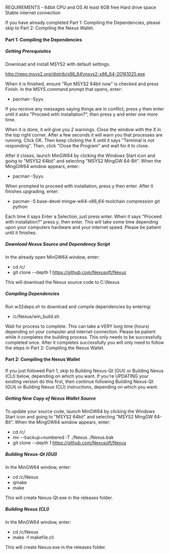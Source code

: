 REQUIREMENTS - 	64bit CPU and OS
				At least 6GB free Hard drive space
				Stable internet connection

If you have already completed Part 1: Compiling the Dependencies, please skip to Part 2: Compiling the Nexus Wallet.

#### Part 1: Compiling the Dependencies ####

##### Getting Prerequisites #####

Download and install MSYS2 with default settings.

http://repo.msys2.org/distrib/x86_64\msys2-x86_64-20161025.exe

When it is finished, ensure "Run MSYS2 64bit now" is checked and press Finish.
In the MSYS command prompt that opens, enter:
	
*	pacman -Syyu
	
If you receive any messages saying things are in conflict, press y then enter until it asks "Proceed with installation?", then press y and enter one more time.

When it is done, it will give you 2 warnings. Close the window with the X in the top right corner. After a few seconds it will warn you that processes are running. Click OK. Then keep clicking the X until it says "Terminal is not responding". Then, click "Close the Program" and wait for it to close.

After it closes, launch MinGW64 by clicking the Windows Start icon and going to "MSYS2 64bit" and selecting "MSYS2 MingGW 64-Bit". When the MingGW64 window appears, enter:

*	pacman -Syyu
	
When prompted to proceed with installation, press y then enter. After it finishes upgrading, enter:

*	pacman -S base-devel mingw-w64-x86_64-toolchain compression git python
	
Each time it says Enter a Selection, just press enter. When it says "Proceed with installation?" press y, then enter.
This will take some time depending upon your computers hardware and your internet speed. Please be patient until it finishes.

##### Download Nexus Source and Dependency Script #####

In the already open MinGW64 window, enter:

*	cd /c/
*	git clone --depth 1 https://github.com/Nexusoft/Nexus
	
This will download the Nexus source code to C:\Nexus

##### Compiling Dependencies #####

Run w32deps.sh to download and compile dependencies by entering:

*	/c/Nexus/win_build.sh
	
Wait for process to complete. This can take a VERY long time (hours) depending on your computer and internet connection.
Please be patient while it completes the building process. This only needs to be successfully completed once.
After it completes successfully you will only need to follow the steps in Part 2: Compiling the Nexus Wallet.

#### Part 2: Compiling the Nexus Wallet ####

If you just followed Part 1, skip to Building Nexus-Qt (GUI) or Building Nexus (CLI) below, depending on which you want.
If you're UPDATING your existing version do this first, then continue following Building Nexus-Qt (GUI) or Building Nexus (CLI) instructions, depending on which you want.

##### Getting New Copy of Nexus Wallet Source #####

To update your source code, launch MinGW64 by clicking the Windows Start icon and going to "MSYS2 64bit" and selecting "MSYS2 MingGW 64-Bit". When the MingGW64 window appears, enter:

*	cd /c/
*	mv --backup=numbered -T ./Nexus ./Nexus.bak
*	git clone --depth 1 https://github.com/Nexusoft/Nexus

##### Building Nexus-Qt (GUI) #####
In the MinGW64 window, enter:

*	cd /c/Nexus
*	qmake
*	make
	
This will create Nexus-Qt.exe in the releases folder.

##### Building Nexus (CLI) #####
In the MinGW64 window, enter:

*	cd /c/Nexus
*	make -f makefile.cli
	
This will create Nexus.exe in the releases folder.
	
